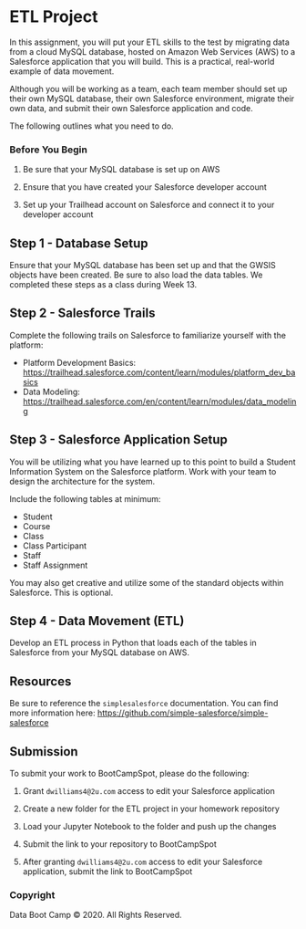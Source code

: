 # ETL Project

In this assignment, you will put your ETL skills to the test by migrating data from a cloud MySQL database, hosted on Amazon Web Services (AWS) to a Salesforce application that you will build. This is a practical, real-world example of data movement.

Although you will be working as a team, each team member should set up their own MySQL database, their own Salesforce environment, migrate their own data, and submit their own Salesforce application and code.

The following outlines what you need to do.

### Before You Begin

1. Be sure that your MySQL database is set up on AWS

2. Ensure that you have created your Salesforce developer account

3. Set up your Trailhead account on Salesforce and connect it to your developer account

## Step 1 - Database Setup

Ensure that your MySQL database has been set up and that the GWSIS objects have been created. Be sure to also load the data tables. We completed these steps as a class during Week 13.

## Step 2 - Salesforce Trails

Complete the following trails on Salesforce to familiarize yourself with the platform:
* Platform Development Basics: https://trailhead.salesforce.com/content/learn/modules/platform_dev_basics
* Data Modeling: https://trailhead.salesforce.com/en/content/learn/modules/data_modeling

## Step 3 - Salesforce Application Setup

You will be utilizing what you have learned up to this point to build a Student Information System on the Salesforce platform. Work with your team to design the architecture for the system.

Include the following tables at minimum:
* Student
* Course
* Class
* Class Participant
* Staff
* Staff Assignment

You may also get creative and utilize some of the standard objects within Salesforce. This is optional.

## Step 4 - Data Movement (ETL)

Develop an ETL process in Python that loads each of the tables in Salesforce from your MySQL database on AWS.

## Resources

Be sure to reference the `simplesalesforce` documentation. You can find more information here: https://github.com/simple-salesforce/simple-salesforce

## Submission

To submit your work to BootCampSpot, please do the following:

1. Grant `dwilliams4@2u.com` access to edit your Salesforce application

2. Create a new folder for the ETL project in your homework repository

3. Load your Jupyter Notebook to the folder and push up the changes

4. Submit the link to your repository to BootCampSpot

5. After granting `dwilliams4@2u.com` access to edit your Salesforce application, submit the link to BootCampSpot

### Copyright

Data Boot Camp © 2020. All Rights Reserved.
